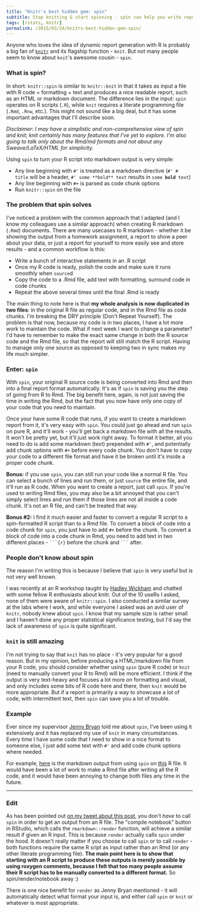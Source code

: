 ```yaml
---
title: "Knitr's best hidden gem: spin"
subtitle: Stop knitting & start spinning - spin can help you write reports much faster and avoid repeating yourself
tags: [rstats, knitr]
permalink: /2015/03/24/knitrs-best-hidden-gem-spin/
---
```


Anyone who loves the idea of dynamic report generation with R is probably a big fan of [`knitr`](http://yihui.name/knitr/) and its flagship function - `knit`.  But not many people seem to know about `knit`'s awesome cousin - `spin`. 

### What is spin?

In short: `knitr::spin` is similar to `knitr::knit` in that it takes as input a file with R code + formatting + text and produces a nice readable report, such as an HTML or markdown document. The difference lies in the input: `spin` operates on R scripts (`.R`), while `knit` requires a literate programming file (`.Rmd`, `.Rnw`, etc.). This might not sound like a big deal, but it has some important advantages that I'll describe soon.

*Disclaimer: I may have a simplistic and non-comprehensive view of spin and knit; knit certainly has many features that I've yet to explore. I'm also going to talk only about the Rmd/md formats and not about any Sweave/LaTeX/HTML for simplicity.*

Using `spin` to turn your R script into markdown output is very simple:

- Any line beginning with `#'` is treated as a markdown directive (`#' # title` will be a header, `#' some **bold** text` results in `some `**`bold`**` text`)
- Any line beginning with `#+` is parsed as code chunk options
- Run `knitr::spin` on the file
 

### The problem that spin solves

I've noticed a problem with the common approach that I adapted (and I know my colleagues use a similar approach) when creating R markdown (`.Rmd`) documents.  There are many usecases to R markdown - whether it be showing the output from a homework assignment, a report to show a peer about your data, or just a report for yourself to more easily see and store results - and a common workflow is this:

- Write a bunch of interactive statements in an .R script
- Once my R code is ready, polish the code and make sure it runs smoothly when `source`d
- Copy the code to a .Rmd file, add text with formatting, surround code in code chunks
- Repeat the above several times until the final .Rmd is ready

The main thing to note here is that **my whole analysis is now duplicated in two files**: in the original R file as regular code, and in the Rmd file as code chunks. I'm breaking the DRY principle (Don't Repeat Yourself).  The problem is that now, because my code is in two places, I have a lot more work to maintain the code.  What if next week I want to change a parameter? I'd have to remember to make the exact same change in both the R source code and the Rmd file, so that the report will still match the R script. Having to manage only one source as opposed to keeping two in sync makes my life much simpler. 

### Enter: `spin`

With `spin`, your original R source code is being converted into Rmd and then into a final report format automatically. It's as if `spin` is saving you the step of going from R to Rmd. The big benefit here, again, is not just saving the time in writing the Rmd, but the fact that you now have only one copy of your code that you need to maintain.

Once your have some R code that runs, if you want to create a markdown report from it, it's very easy with `spin`.  You could just go ahead and run `spin` on pure R, and it'll work - you'll get back a markdown file with all the results. It won't be pretty yet, but it'll just work right away.  To format it better, all you need to do is add some markdown (text) prepended with `#'`, and potentially add chunk options  with `#+` before every code chunk.  You don't have to copy your code to a different file format and have it be broken until it's inside a proper code chunk.

**Bonus:** if you use `spin`, you can still run your code like a normal R file. You can select a bunch of lines and run them, or just `source` the entire file, and it'll run as R code. When you want to create a report, just call `spin`. If you're used to writing Rmd files, you may also be a bit annoyed that you can't simply select lines and run them if those lines are not all inside a code chunk. It's not an R file, and can't be treated that way.

**Bonus #2:** I find it much easier and faster to convert a regular R script to a spin-formatted R script than to a Rmd file. To convert a block of code into a code chunk for `spin`, you just have to add `#+` before the chunk.  To convert a block of code into a code chunk in Rmd, you need to add text in two different places - ```` ```{r} ```` before the chunk and ```` ``` ```` after.

### People don't know about spin

The reason I'm writing this is because I believe that `spin` is very useful but is not very well known.

I was recently at an R workshop taught by [Hadley Wickham](http://had.co.nz/) and chatted with some fellow R enthusiasts about knitr.  Out of the 10 useRs I asked, none of them were aware of `knitr::spin`. I also conducted a similar survey at the labs where I work, and while everyone I asked was an avid user of `knitr`, nobody knew about `spin`. I know that my sample size is rather small and I haven't done any proper statistical significance testing, but I'd say the lack of awareness of `spin` is quite significant.


### `knit` is still amazing

I'm not trying to say that `knit` has no place - it's very popular for a good reason. But in my opinion, before producing a HTML/markdown file from your R code, you should consider whether using `spin` (pure R code) or `knit` (need to manually convert your R to Rmd) will be more efficient.   I think if the output is very text-heavy and focuses a lot more on formatting and visual, and only includes some bits of R code here and there, then `knit` would be more appropriate.  But if a report is primarily a way to showcase a lot of code, with intermittent text, then `spin` can save you a lot of trouble.

### Example

Ever since my supervisor [Jenny Bryan](https://twitter.com/JennyBryan) told me about `spin`, I've been using it extensively and it has replaced my use of `knit` in many circumstances. Every time I have some code that I need to show in a nice format to someone else, I just add some text with `#'` and add code chunk options where needed.

For example, [here](https://github.com/daattali/UBC-STAT545/blob/master/hw/hw12_web-scraping-api/hw12_web-scraping-api.md) is the markdown output from using `spin` on [this](https://github.com/daattali/UBC-STAT545/blob/master/hw/hw12_web-scraping-api/hw12_web-scraping-api.R) R file. It would have been a lot of work to make a Rmd file after writing all the R code, and it would have been annoying to change both files any time in the future.

---

### Edit
As has been pointed out [on my tweet about this post](https://twitter.com/daattali/status/580596838044160000), you don't *have* to call `spin` in order to get an output from an R file. The "compile notebook" button in RStudio, which calls the `rmarkdown::render` function, will achieve a similar result if given an R input. This is because `render` actually calls `spin` under the hood.  It doesn't really matter if you choose to call `spin` or to call `render` - both functions require the same R sript as input rather than an Rmd (or any other literate programming file). **The main point here is to show that starting with an R script to produce these outputs is merely possible by using roxygen comments, because I felt that too many people assume their R script has to be manually converted to a different format.**  So spin/render/notebook away :)

There is one nice benefit for `render` as Jenny Bryan mentioned - it will automatically detect what format your input is, and either call `spin` or `knit` or whatever is most appropriate. 
